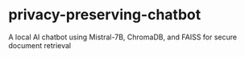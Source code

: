 # privacy-preserving-chatbot
A local AI chatbot using Mistral-7B, ChromaDB, and FAISS for secure document retrieval
